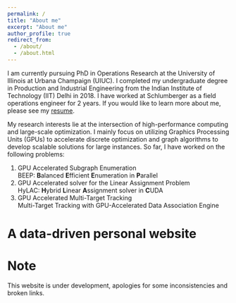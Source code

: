 ```yaml
---
permalink: /
title: "About me"
excerpt: "About me"
author_profile: true
redirect_from:
  - /about/
  - /about.html
---
```


I am currently pursuing PhD in Operations Research at the University of Illinois at Urbana Champaign (UIUC). I completed my undergraduate degree in Production and Industrial Engineering from the Indian Institute of Technology (IIT) Delhi in 2018. I have worked at Schlumberger as a field operations engineer for 2 years. If you would like to learn more about me, please see my [resume](https://samiran-kawtikwar.github.io/files/Samiran-Kawtikwar-Resume.pdf).

My research interests lie at the intersection of high-performance computing and large-scale optimization. I mainly focus on utilizing Graphics Processing Units (GPUs) to accelerate discrete optimization and graph algorithms to develop scalable solutions for large instances. So far, I have worked on the following problems:

1. GPU Accelerated Subgraph Enumeration \
   BEEP: **B**alanced **E**fficient **E**numeration in **P**arallel
2. GPU Accelerated solver for the Linear Assignment Problem \
   HyLAC: **H**ybrid **L**inear **A**ssignment solver in **C**UDA
3. GPU Accelerated Multi-Target Tracking \
   Multi-Target Tracking with GPU-Accelerated Data Association Engine

# A data-driven personal website

# Note

This website is under development, apologies for some inconsistencies and broken links.
